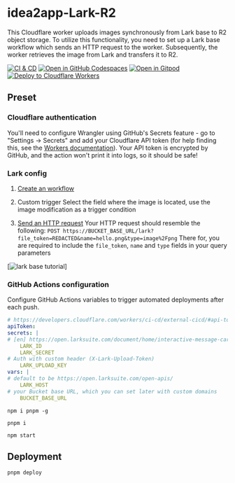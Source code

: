 # idea2app-Lark-R2

This Cloudflare worker uploads images synchronously from Lark base to R2 object storage. To utilize this functionality, you need to set up a Lark base workflow which sends an HTTP request to the worker. Subsequently, the worker retrieves the image from Lark and transfers it to R2.

[![CI & CD](https://github.com/idea2app/idea2app-lark-r2/actions/workflows/main.yml/badge.svg)][1]
[![Open in GitHub Codespaces](https://github.com/codespaces/badge.svg)][2]
[![Open in Gitpod](https://gitpod.io/button/open-in-gitpod.svg)][3]
[![Deploy to Cloudflare Workers](https://deploy.workers.cloudflare.com/button)][4]

## Preset

### Cloudflare authentication

You'll need to configure Wrangler using GitHub's Secrets feature - go to "Settings -> Secrets" and add your Cloudflare API token (for help finding this, see the [Workers documentation][5]). Your API token is encrypted by GitHub, and the action won't print it into logs, so it should be safe!

### Lark config

<!-- @todo add feishu and lark link -->

1.  [Create an workflow][6]

2.  Custom trigger
    Select the field where the image is located, use the image modification as a trigger condition

<!-- @todo add feishu and lark link -->

3.  [Send an HTTP request][7]
    Your HTTP request should resemble the following:
    `POST https://BUCKET_BASE_URL/lark?file_token=REDACTED&name=hello.png&type=image%2Fpng`
    There for, you are required to include the `file_token`, `name` and `type` fields in your query parameters

[![lark base tutorial](https://p16-hera-va.larksuitecdn.com/tos-useast2a-i-hn4qzgxq2n/de8c818e82744147bbef54882744a243~tplv-hn4qzgxq2n-image:0:0.image)]

### GitHub Actions configuration

Configure GitHub Actions variables to trigger automated deployments after each push.

<!-- @todo add feishu and lark link -->

```yml
# https://developers.cloudflare.com/workers/ci-cd/external-cicd/#api-token
apiToken:
secrets: |
# [en] https://open.larksuite.com/document/home/interactive-message-card-sending/create-app-request-permission
    LARK_ID
    LARK_SECRET
# Auth with custom header (X-Lark-Upload-Token)
    LARK_UPLOAD_KEY
vars: |
# default to be https://open.larksuite.com/open-apis/
    LARK_HOST
# your Bucket base URL, which you can set later with custom domains
    BUCKET_BASE_URL
```

```shell
npm i pnpm -g

pnpm i

npm start
```

## Deployment

```shell
pnpm deploy
```

[1]: https://github.com/idea2app/idea2app-lark-r2/actions/workflows/main.yml
[2]: https://codespaces.new/idea2app/idea2app-lark-r2
[3]: https://gitpod.io/?autostart=true#https://github.com/idea2app/idea2app-lark-r2
[4]: https://deploy.workers.cloudflare.com/?url=https://github.com/idea2app/idea-lark-r2
[5]: https://developers.cloudflare.com/workers/wrangler/ci-cd/#api-token
[6]: https://www.larksuite.com/hc/en-US/articles/360048487755-use-lark-flow
[7]: https://www.larksuite.com/hc/en-US/articles/125809335872-use-base-to-automate-the-sending-of-http-requests

